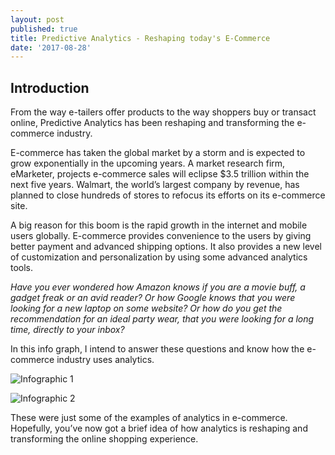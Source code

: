 ```yaml
---
layout: post
published: true
title: Predictive Analytics - Reshaping today's E-Commerce
date: '2017-08-28'
---
```

## Introduction

From the way e-tailers offer products to the way shoppers buy or transact online, Predictive Analytics has been reshaping and transforming the e-commerce industry.

E-commerce has taken the global market by a storm and is expected to grow exponentially in the upcoming years. A market research firm, eMarketer, projects e-commerce sales will eclipse $3.5 trillion within the next five years. Walmart, the world’s largest company by revenue, has planned to close hundreds of stores to refocus its efforts on its e-commerce site.

A big reason for this boom is the rapid growth in the internet and mobile users globally. E-commerce provides convenience to the users by giving better payment and advanced shipping options. It also provides a new level of customization and personalization by using some advanced analytics tools.

*Have you ever wondered how Amazon knows if you are a movie buff, a gadget freak or an avid reader? Or how Google knows that you were looking for a new laptop on some website? Or how do you get the recommendation for an ideal party wear, that you were looking for a long time, directly to your inbox?*

In this info graph, I intend to answer these questions and know how the e-commerce industry uses analytics.

![Infographic 1](https://media.licdn.com/mpr/mpr/AAEAAQAAAAAAAAexAAAAJDI4ZDg4NDkzLTU1OWItNDVkYi1iMDk3LWZkM2U1YzRmYmQ3Mg.png "Infographic 1")

![Infographic 2](https://media.licdn.com/mpr/mpr/AAEAAQAAAAAAAAcnAAAAJDc2ZDMwZWE1LTE1ZGUtNDdkNS1iMWIwLWFlY2ZhMjVhZWIzMA.png "Infographic 2")

These were just some of the examples of analytics in e-commerce. Hopefully, you’ve now got a brief idea of how analytics is reshaping and transforming the online shopping experience.
